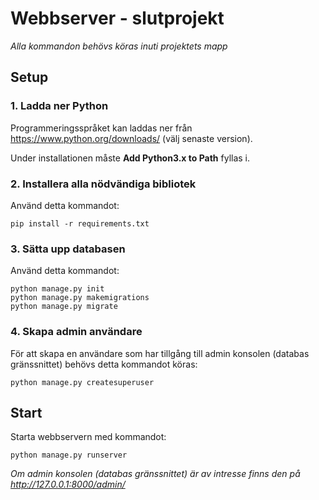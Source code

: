 # Webbserver - slutprojekt

*Alla kommandon behövs köras inuti projektets mapp*

## Setup

### 1. Ladda ner Python

Programmeringsspråket kan laddas ner från https://www.python.org/downloads/ (välj senaste version).

Under installationen måste **Add Python3.x to Path** fyllas i.


### 2. Installera alla nödvändiga bibliotek

Använd detta kommandot:
```
pip install -r requirements.txt
```


### 3. Sätta upp databasen

Använd detta kommandot:
```
python manage.py init
python manage.py makemigrations
python manage.py migrate
```

### 4. Skapa admin användare
För att skapa en användare som har tillgång till admin konsolen (databas gränssnittet) behövs detta kommandot köras:
```
python manage.py createsuperuser
```

## Start

Starta webbservern med kommandot:
```
python manage.py runserver
```

*Om admin konsolen (databas gränssnittet) är av intresse finns den på http://127.0.0.1:8000/admin/*









